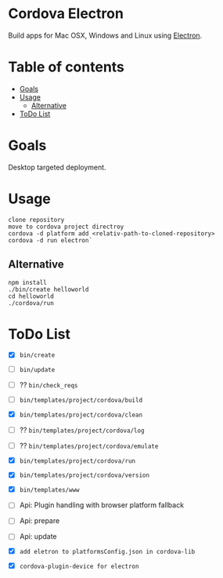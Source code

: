 # Cordova Electron

Build apps for Mac OSX, Windows and Linux using [Electron](http://electron.atom.io/).


# Table of contents
- [Goals](#goals)
- [Usage](#usage)
    - [Alternative](#alternative)
- [ToDo List](#todo-list)


# Goals

Desktop targeted deployment.


# Usage

```shell
clone repository
move to cordova project directroy
cordova -d platform add <relativ-path-to-cloned-repository>
cordova -d run electron`
```

## Alternative
```shell
npm install
./bin/create helloworld
cd helloworld
./cordova/run
```


# ToDo List

- [x] `bin/create`
- [ ] `bin/update`
- [ ] ?? `bin/check_reqs`
- [ ] `bin/templates/project/cordova/build`
- [x] `bin/templates/project/cordova/clean`
- [ ] ?? `bin/templates/project/cordova/log`
- [ ] ?? `bin/templates/project/cordova/emulate`
- [x] `bin/templates/project/cordova/run`
- [x] `bin/templates/project/cordova/version`
- [x] `bin/templates/www`
- [ ] Api: Plugin handling with browser platform fallback
- [ ] Api: prepare
- [ ] Api: update

- [x] `add eletron to platformsConfig.json in cordova-lib`
- [x] `cordova-plugin-device for electron`
